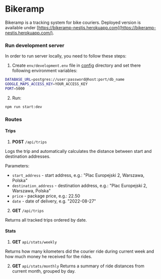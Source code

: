 # Bikeramp

Bikeramp is a tracking system for bike couriers. Deployed version is available under [https://bikeramp-nestjs.herokuapp.com](https://bikeramp-nestjs.herokuapp.com/).

### Run development server

In order to run server locally, you need to follow these steps:

1. Create `env/development.env` file in [config](https://github.com/asiaziola/bikeramp-nestjs/tree/main/config) directory and set there following environment variables:

```sh
DATABASE_URL=postgres://user:password@host:port/db_name
GOOGLE_MAPS_ACCESS_KEY=YOUR_ACCESS_KEY
PORT=5000
```

2. Run:

```sh
npm run start:dev
```

### Routes

#### Trips

1. **POST** `/api/trips`

Logs the trip and automatically calculates the distance between start and destination addresses.

Parameters:

- `start_address` - start address, e.g.: "Plac Europejski 2, Warszawa, Polska"
- `destination_address` - destination address, e.g.: "Plac Europejski 2, Warszawa, Polska"
- `price` - package price, e.g.: 22.50
- `date` - date of delivery, e.g. "2022-08-27"

2. **GET** `/api/trips`

Returns all tracked trips ordered by date.

#### Stats

1. **GET** `api/stats/weekly`

Returns how many kilometers did the courier ride during current week and how much money he received for the rides.

2. **GET** `api/stats/monthly`
   Returns a summary of ride distances from current month, grouped by day.
